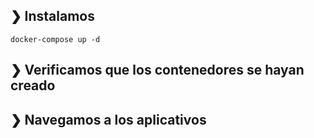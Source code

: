 ## ❯ Instalamos

```
docker-compose up -d
```

## ❯ Verificamos que los contenedores se hayan creado



## ❯ Navegamos a los aplicativos
